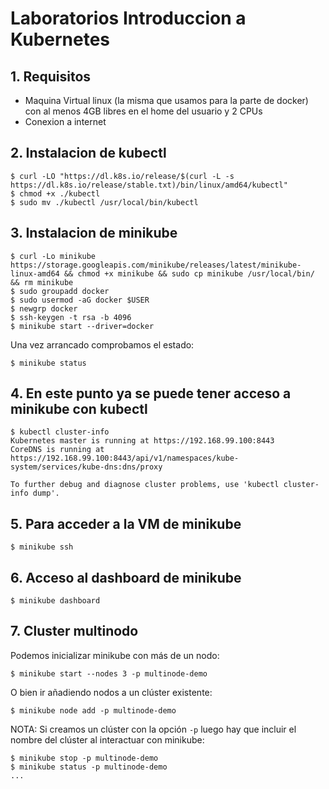 # Laboratorios Introduccion a Kubernetes


## 1. Requisitos

- Maquina Virtual linux (la misma que usamos para la parte de docker) con al menos 4GB libres en el home del usuario y 2 CPUs
- Conexion a internet


## 2. Instalacion de kubectl
    
    $ curl -LO "https://dl.k8s.io/release/$(curl -L -s https://dl.k8s.io/release/stable.txt)/bin/linux/amd64/kubectl"
    $ chmod +x ./kubectl
    $ sudo mv ./kubectl /usr/local/bin/kubectl


## 3. Instalacion de minikube
    
    $ curl -Lo minikube https://storage.googleapis.com/minikube/releases/latest/minikube-linux-amd64 && chmod +x minikube && sudo cp minikube /usr/local/bin/ && rm minikube
    $ sudo groupadd docker
    $ sudo usermod -aG docker $USER
    $ newgrp docker
    $ ssh-keygen -t rsa -b 4096
    $ minikube start --driver=docker

Una vez arrancado comprobamos el estado:

    $ minikube status

## 4. En este punto ya se puede tener acceso a minikube con kubectl
    
    $ kubectl cluster-info
    Kubernetes master is running at https://192.168.99.100:8443
    CoreDNS is running at https://192.168.99.100:8443/api/v1/namespaces/kube-system/services/kube-dns:dns/proxy

    To further debug and diagnose cluster problems, use 'kubectl cluster-info dump'.


## 5. Para acceder a la VM de minikube
    
    $ minikube ssh


## 6. Acceso al dashboard de minikube
    
    $ minikube dashboard

## 7. Cluster multinodo

Podemos inicializar minikube con más de un nodo:

    $ minikube start --nodes 3 -p multinode-demo

O bien ir añadiendo nodos a un clúster existente:

    $ minikube node add -p multinode-demo

NOTA: Si creamos un clúster con la opción `-p` luego hay que incluir el nombre del clúster al interactuar con minikube:

    $ minikube stop -p multinode-demo
    $ minikube status -p multinode-demo
    ...
